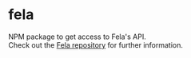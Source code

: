 # fela

NPM package to get access to Fela's API.<br>
Check out the [Fela repository](https://github.com/rofrischmann/fela) for further information.
